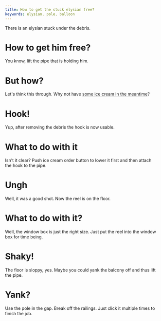 ```yaml
---
title: How to get the stuck elysian free?
keywords: elysian, pole, balloon
---
```


There is an elysian stuck under the debris.

# How to get him free?
You know, lift the pipe that is holding him.

# But how?
Let's think this through. Why not have [some ice cream in the meantime](050-icecream.md)?

# Hook!
Yup, after removing the debris the hook is now usable.

# What to do with it
Isn't it clear? Push ice cream order button to lower it first and then attach the hook to the pipe.

# Ungh
Well, it was a good shot. Now the reel is on the floor.

# What to do with it?
Well, the window box is just the right size. Just put the reel into the window box for time being.

# Shaky!
The floor is sloppy, yes. Maybe you could yank the balcony off and thus lift the pipe.

# Yank?
Use the pole in the gap. Break off the railings. Just click it multiple times to finish the job.
